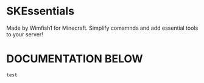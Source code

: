 # SKEssentials

Made by Wimfish1 for Minecraft. Simplify comamnds and add essential tools to your server!


# DOCUMENTATION BELOW 



```
test
```
